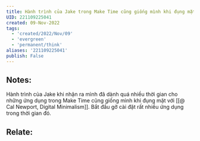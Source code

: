 ```yaml
---
title: Hành trình của Jake trong Make Time cũng giống mình khi đụng mặt với Digital Minimalism
UID: 221109225041
created: 09-Nov-2022
tags:
  - 'created/2022/Nov/09'
  - 'evergreen'
  - 'permanent/think'
aliases: '221109225041'
publish: False
---
```

## Notes:
Hành trình của Jake khi nhận ra mình đã dành quá nhiều thời gian cho những ứng dụng trong Make Time cũng giống mình khi đụng mặt với [[@ Cal Newport, Digital Minimalism]]. Bắt đầu gỡ cài đặt rất nhiều ứng dụng trong thời gian đó.

## Relate:
